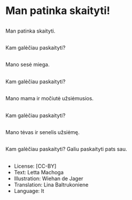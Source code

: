 # Man patinka skaityti!

##
Man patinka skaityti.

##
Kam galėčiau paskaityti?

##
Mano sesė miega.

##
Kam galėčiau paskaityti?

##
Mano mama ir močiutė užsiėmusios.

##
Kam galėčiau paskaityti?

##
Mano tėvas ir senelis užsiėmę.

##
Kam galėčiau paskaityti? Galiu paskaityti pats sau.

##
* License: [CC-BY]
* Text: Letta Machoga
* Illustration: Wiehan de Jager
* Translation: Lina Baltrukoniene
* Language: lt
